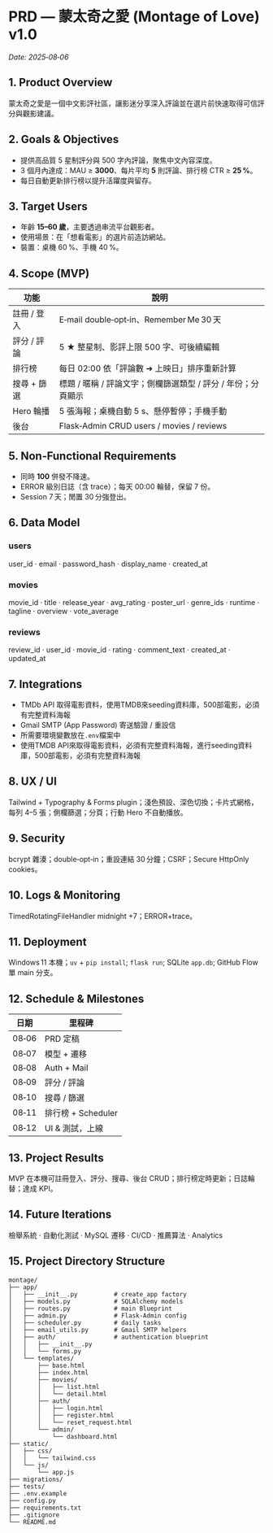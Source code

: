 # PRD — 蒙太奇之愛 (Montage of Love) v1.0
*Date: 2025‑08‑06*

## 1. Product Overview
蒙太奇之愛是一個中文影評社區，讓影迷分享深入評論並在選片前快速取得可信評分與觀影建議。

## 2. Goals & Objectives
- 提供高品質 5 星制評分與 500 字內評論，聚焦中文內容深度。
- 3 個月內達成：MAU ≥ **3000**、每片平均 **5** 則評論、排行榜 CTR ≥ **25 %**。
- 每日自動更新排行榜以提升活躍度與留存。

## 3. Target Users
- 年齡 **15–60 歲**，主要透過串流平台觀影者。
- 使用場景：在「想看電影」的選片前造訪網站。
- 裝置：桌機 60 %、手機 40 %。

## 4. Scope (MVP)
| 功能 | 說明 |
|------|------|
| 註冊 / 登入 | E‑mail double‑opt‑in、Remember Me 30 天 |
| 評分 / 評論 | 5 ★ 整星制、影評上限 500 字、可後續編輯 |
| 排行榜 | 每日 02:00 依「評論數 ➜ 上映日」排序重新計算 |
| 搜尋 + 篩選 | 標題 / 暱稱 / 評論文字；側欄篩選類型 / 評分 / 年份；分頁顯示 |
| Hero 輪播 | 5 張海報；桌機自動 5 s、懸停暫停；手機手動 |
| 後台 | Flask‑Admin CRUD users / movies / reviews |

## 5. Non‑Functional Requirements
- 同時 **100** 併發不降速。
- ERROR 級別日誌（含 trace）；每天 00:00 輪替，保留 7 份。
- Session 7 天；閒置 30 分強登出。

## 6. Data Model
### users
user_id · email · password_hash · display_name · created_at  
### movies
movie_id · title · release_year · avg_rating · poster_url · genre_ids · runtime · tagline · overview · vote_average  
### reviews
review_id · user_id · movie_id · rating · comment_text · created_at · updated_at  

## 7. Integrations
- TMDb API 取得電影資料，使用TMDB來seeding資料庫，500部電影，必須有完整資料海報
- Gmail SMTP (App Password) 寄送驗證 / 重設信
- 所需要環境變數放在`.env`檔案中
- 使用TMDB API來取得電影資料，必須有完整資料海報，進行seeding資料庫，500部電影，必須有完整資料海報

## 8. UX / UI
Tailwind + Typography & Forms plugin；淺色預設、深色切換；卡片式網格，每列 4–5 張；側欄篩選；分頁；行動 Hero 不自動播放。

## 9. Security
bcrypt 雜湊；double‑opt‑in；重設連結 30 分鐘；CSRF；Secure HttpOnly cookies。

## 10. Logs & Monitoring
TimedRotatingFileHandler midnight +7；ERROR+trace。

## 11. Deployment
Windows 11 本機；`uv` + `pip install`; `flask run`; SQLite `app.db`; GitHub Flow 單 main 分支。

## 12. Schedule & Milestones
| 日期 | 里程碑 |
|------|--------|
| 08‑06 | PRD 定稿 |
| 08‑07 | 模型 + 遷移 |
| 08‑08 | Auth + Mail |
| 08‑09 | 評分 / 評論 |
| 08‑10 | 搜尋 / 篩選 |
| 08‑11 | 排行榜 + Scheduler |
| 08‑12 | UI & 測試，上線 |

## 13. Project Results
MVP 在本機可註冊登入、評分、搜尋、後台 CRUD；排行榜定時更新；日誌輪替；達成 KPI。

## 14. Future Iterations
檢舉系統 · 自動化測試 · MySQL 遷移 · CI/CD · 推薦算法 · Analytics

## 15. Project Directory Structure

```text
montage/
├── app/
│   ├── __init__.py          # create_app factory
│   ├── models.py            # SQLAlchemy models
│   ├── routes.py            # main Blueprint
│   ├── admin.py             # Flask‑Admin config
│   ├── scheduler.py         # daily tasks
│   ├── email_utils.py       # Gmail SMTP helpers
│   ├── auth/                # authentication blueprint
│   │   ├── __init__.py
│   │   └── forms.py
│   └── templates/
│       ├── base.html
│       ├── index.html
│       ├── movies/
│       │   ├── list.html
│       │   └── detail.html
│       ├── auth/
│       │   ├── login.html
│       │   ├── register.html
│       │   └── reset_request.html
│       └── admin/
│           └── dashboard.html
├── static/
│   ├── css/
│   │   └── tailwind.css
│   └── js/
│       └── app.js
├── migrations/
├── tests/
├── .env.example
├── config.py
├── requirements.txt
├── .gitignore
└── README.md
```
